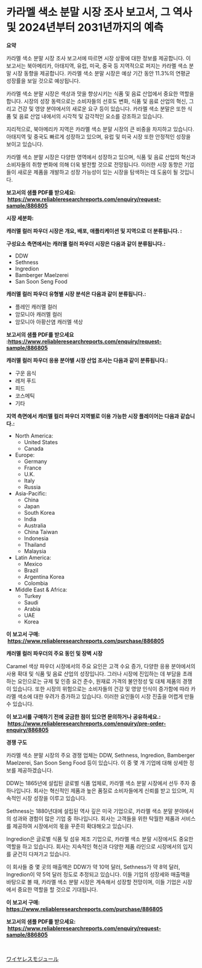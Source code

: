 <p><h1>카라멜 색소 분말 시장 조사 보고서, 그 역사 및 2024년부터 2031년까지의 예측</h1></p><p><strong>요약</strong></p>
<p><p>카라멜 색소 분말 시장 조사 보고서에 따르면 시장 상황에 대한 정보를 제공합니다. 이 보고서는 북아메리카, 아태지역, 유럽, 미국, 중국 등 지역적으로 퍼지는 카라멜 색소 분말 시장 동향을 제공합니다. 카라멜 색소 분말 시장은 예상 기간 동안 11.3%의 연평균 성장률을 보일 것으로 예상됩니다.</p><p>카라멜 색소 분말 시장은 색상과 맛을 향상시키는 식품 및 음료 산업에서 중요한 역할을 합니다. 시장의 성장 동력으로는 소비자들의 선호도 변화, 식품 및 음료 산업의 혁신, 그리고 건강 및 영양 분야에서의 새로운 요구 등이 있습니다. 카라멜 색소 분말은 또한 식품 및 음료 산업 내에서의 시각적 및 감각적인 요소를 강조하고 있습니다.</p><p>지리적으로, 북아메리카 지역은 카라멜 색소 분말 시장의 큰 비중을 차지하고 있습니다. 아태지역 및 중국도 빠르게 성장하고 있으며, 유럽 및 미국 시장 또한 안정적인 성장을 보이고 있습니다.</p><p>카라멜 색소 분말 시장은 다양한 영역에서 성장하고 있으며, 식품 및 음료 산업의 혁신과 소비자들의 취향 변화에 의해 더욱 발전할 것으로 전망됩니다. 이러한 시장 동향은 기업들이 새로운 제품을 개발하고 성장 가능성이 있는 시장을 탐색하는 데 도움이 될 것입니다.</p></p>
<p><strong>보고서의 샘플 PDF를 받으세요: &nbsp;<a href="https://www.reliableresearchreports.com/enquiry/request-sample/886805">https://www.reliableresearchreports.com/enquiry/request-sample/886805</a></strong></p>
<p><strong>시장 세분화:</strong></p>
<p><strong> 캐러멜 컬러 파우더 시장은 개요, 배포, 애플리케이션 및 지역으로 더 분류됩니다. :</strong></p>
<p><strong>구성요소 측면에서는 캐러멜 컬러 파우더 시장은 다음과 같이 분류됩니다.:</strong></p>
<p><ul><li>DDW</li><li>Sethness</li><li>Ingredion</li><li>Bamberger Maelzerei</li><li>San Soon Seng Food</li></ul></p>
<p><strong> 캐러멜 컬러 파우더 유형별 시장 분석은 다음과 같이 분류됩니다.:</strong></p>
<p><ul><li>플레인 캐러멜 컬러</li><li>암모니아 캐러멜 컬러</li><li>암모니아 아황산염 캐러멜 색상</li></ul></p>
<p><strong>보고서의 샘플 PDF를 받으세요 :<a href="https://www.reliableresearchreports.com/enquiry/request-sample/886805">https://www.reliableresearchreports.com/enquiry/request-sample/886805</a></strong></p>
<p><strong> 캐러멜 컬러 파우더 응용 분야별 시장 산업 조사는 다음과 같이 분류됩니다.:</strong></p>
<p><ul><li>구운 음식</li><li>레저 푸드</li><li>피드</li><li>코스메틱</li><li>기타</li></ul></p>
<p><strong>지역 측면에서 캐러멜 컬러 파우더 지역별로 이용 가능한 시장 플레이어는 다음과 같습니다.:</strong></p>
<p><ul>
    <li>
        North America:
        <ul>
            <li>United States</li>
            <li>Canada</li>
        </ul>
    </li>
    <li>
        Europe:
        <ul>
            <li>Germany</li>
            <li>France</li>
            <li>U.K.</li>
            <li>Italy</li>
            <li>Russia</li>
        </ul>
    </li>
    <li>
        Asia-Pacific:
        <ul>
            <li>China</li>
            <li>Japan</li>
            <li>South Korea</li>
            <li>India</li>
            <li>Australia</li>
            <li>China Taiwan</li>
            <li>Indonesia</li>
            <li>Thailand</li>
            <li>Malaysia</li>
        </ul>
    </li>
    <li>
        Latin America:
        <ul>
            <li>Mexico</li>
            <li>Brazil</li>
            <li>Argentina Korea</li>
            <li>Colombia</li>
        </ul>
    </li>
    <li>
        Middle East & Africa:
        <ul>
            <li>Turkey</li>
            <li>Saudi</li>
            <li>Arabia</li>
            <li>UAE</li>
            <li>Korea</li>
        </ul>
    </li>
    </ul></p>
<p><strong>이 보고서 구매: &nbsp;<a href="https://www.reliableresearchreports.com/purchase/886805">https://www.reliableresearchreports.com/purchase/886805</a></strong></p>
<p><strong>캐러멜 컬러 파우더의 주요 동인 및 장벽 시장</strong></p>
<p><p>Caramel 색상 파우더 시장에서의 주요 요인은 고객 수요 증가, 다양한 응용 분야에서의 사용 확대 및 식품 및 음료 산업의 성장입니다. 그러나 시장에 진입하는 데 부담을 초래하는 요인으로는 규제 및 인증 요건 준수, 원재료 가격의 불안정성 및 대체 제품의 경쟁이 있습니다. 또한 시장의 위험으로는 소비자들의 건강 및 영양 인식이 증가함에 따라 카라멜 색소에 대한 우려가 증가하고 있습니다. 이러한 요인들이 시장 진출을 어렵게 만들 수 있습니다.</p></p>
<p><strong>이 보고서를 구매하기 전에 궁금한 점이 있으면 문의하거나 공유하세요.: &nbsp;<a href="https://www.reliableresearchreports.com/enquiry/pre-order-enquiry/886805">https://www.reliableresearchreports.com/enquiry/pre-order-enquiry/886805</a></strong></p>
<p><strong>경쟁 구도</strong></p>
<p><p>카라멜 색소 분말 시장의 주요 경쟁 업체는 DDW, Sethness, Ingredion, Bamberger Maelzerei, San Soon Seng Food 등이 있습니다. 이 중 몇 개 기업에 대해 상세한 정보를 제공하겠습니다.</p><p>DDW는 1865년에 설립된 글로벌 식품 업체로, 카라멜 색소 분말 시장에서 선두 주자 중 하나입니다. 회사는 혁신적인 제품과 높은 품질로 소비자들에게 신뢰를 받고 있으며, 지속적인 시장 성장을 이루고 있습니다.</p><p>Sethness는 1880년대에 설립된 역사 깊은 미국 기업으로, 카라멜 색소 분말 분야에서의 성과와 경험이 많은 기업 중 하나입니다. 회사는 고객들을 위한 탁월한 제품과 서비스를 제공하여 시장에서의 몫을 꾸준히 확대해오고 있습니다.</p><p>Ingredion은 글로벌 식품 및 섬유 제조 기업으로, 카라멜 색소 분말 시장에서도 중요한 역할을 하고 있습니다. 회사는 지속적인 혁신과 다양한 제품 라인으로 시장에서의 입지를 굳건히 다져가고 있습니다.</p><p>이 회사들 중 몇 곳의 매출액은 DDW가 약 10억 달러, Sethness가 약 8억 달러, Ingredion이 약 5억 달러 정도로 추정되고 있습니다. 이들 기업의 성장세와 매출액을 바탕으로 볼 때, 카라멜 색소 분말 시장은 계속해서 성장할 전망이며, 이들 기업은 시장에서 중요한 역할을 할 것으로 기대됩니다.</p></p>
<p><strong>이 보고서 구매: &nbsp; <a href="https://www.reliableresearchreports.com/purchase/886805">https://www.reliableresearchreports.com/purchase/886805</a></strong></p>
<p><strong>보고서의 샘플 PDF를 받으세요: &nbsp;<a href="https://www.reliableresearchreports.com/enquiry/request-sample/886805">https://www.reliableresearchreports.com/enquiry/request-sample/886805</a></strong><strong></strong></p>
<p>&nbsp;</p>
<p><p><a href="https://github.com/zoetazuur/Market-Research-Report-List-1/blob/main/685712117500.md">ワイヤレスモジュール</a></p></p>